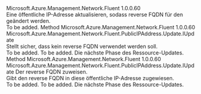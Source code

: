 <Type Name="IWithReverseFQDN" FullName="Microsoft.Azure.Management.Network.Fluent.PublicIPAddress.Update.IWithReverseFQDN">
  <TypeSignature Language="C#" Value="public interface IWithReverseFQDN" />
  <TypeSignature Language="ILAsm" Value=".class public interface auto ansi abstract IWithReverseFQDN" />
  <TypeSignature Language="DocId" Value="T:Microsoft.Azure.Management.Network.Fluent.PublicIPAddress.Update.IWithReverseFQDN" />
  <TypeSignature Language="VB.NET" Value="Public Interface IWithReverseFQDN" />
  <TypeSignature Language="F#" Value="type IWithReverseFQDN = interface" />
  <AssemblyInfo>
    <AssemblyName>Microsoft.Azure.Management.Network.Fluent</AssemblyName>
    <AssemblyVersion>1.0.0.60</AssemblyVersion>
  </AssemblyInfo>
  <Interfaces />
  <Docs>
    <summary>
            Eine öffentliche IP-Adresse aktualisieren, sodass reverse FQDN für den geändert werden.
            </summary>
    <remarks>To be added.</remarks>
  </Docs>
  <Members>
    <Member MemberName="WithoutReverseFqdn">
      <MemberSignature Language="C#" Value="public Microsoft.Azure.Management.Network.Fluent.PublicIPAddress.Update.IUpdate WithoutReverseFqdn ();" />
      <MemberSignature Language="ILAsm" Value=".method public hidebysig newslot virtual instance class Microsoft.Azure.Management.Network.Fluent.PublicIPAddress.Update.IUpdate WithoutReverseFqdn() cil managed" />
      <MemberSignature Language="DocId" Value="M:Microsoft.Azure.Management.Network.Fluent.PublicIPAddress.Update.IWithReverseFQDN.WithoutReverseFqdn" />
      <MemberSignature Language="VB.NET" Value="Public Function WithoutReverseFqdn () As IUpdate" />
      <MemberSignature Language="F#" Value="abstract member WithoutReverseFqdn : unit -&gt; Microsoft.Azure.Management.Network.Fluent.PublicIPAddress.Update.IUpdate" Usage="iWithReverseFQDN.WithoutReverseFqdn " />
      <MemberType>Method</MemberType>
      <AssemblyInfo>
        <AssemblyName>Microsoft.Azure.Management.Network.Fluent</AssemblyName>
        <AssemblyVersion>1.0.0.60</AssemblyVersion>
      </AssemblyInfo>
      <ReturnValue>
        <ReturnType>Microsoft.Azure.Management.Network.Fluent.PublicIPAddress.Update.IUpdate</ReturnType>
      </ReturnValue>
      <Parameters />
      <Docs>
        <summary>
            Stellt sicher, dass kein reverse FQDN verwendet werden soll.
            </summary>
        <returns>To be added.</returns>
        <remarks>To be added.</remarks>
        <return>Die nächste Phase des Ressource-Updates.</return>
      </Docs>
    </Member>
    <Member MemberName="WithReverseFqdn">
      <MemberSignature Language="C#" Value="public Microsoft.Azure.Management.Network.Fluent.PublicIPAddress.Update.IUpdate WithReverseFqdn (string reverseFQDN);" />
      <MemberSignature Language="ILAsm" Value=".method public hidebysig newslot virtual instance class Microsoft.Azure.Management.Network.Fluent.PublicIPAddress.Update.IUpdate WithReverseFqdn(string reverseFQDN) cil managed" />
      <MemberSignature Language="DocId" Value="M:Microsoft.Azure.Management.Network.Fluent.PublicIPAddress.Update.IWithReverseFQDN.WithReverseFqdn(System.String)" />
      <MemberSignature Language="VB.NET" Value="Public Function WithReverseFqdn (reverseFQDN As String) As IUpdate" />
      <MemberSignature Language="F#" Value="abstract member WithReverseFqdn : string -&gt; Microsoft.Azure.Management.Network.Fluent.PublicIPAddress.Update.IUpdate" Usage="iWithReverseFQDN.WithReverseFqdn reverseFQDN" />
      <MemberType>Method</MemberType>
      <AssemblyInfo>
        <AssemblyName>Microsoft.Azure.Management.Network.Fluent</AssemblyName>
        <AssemblyVersion>1.0.0.60</AssemblyVersion>
      </AssemblyInfo>
      <ReturnValue>
        <ReturnType>Microsoft.Azure.Management.Network.Fluent.PublicIPAddress.Update.IUpdate</ReturnType>
      </ReturnValue>
      <Parameters>
        <Parameter Name="reverseFQDN" Type="System.String" />
      </Parameters>
      <Docs>
        <param name="reverseFQDN">Der reverse FQDN zuweisen.</param>
        <summary>
            Gibt den reverse FQDN in diese öffentliche IP-Adresse zugewiesen.
            </summary>
        <returns>To be added.</returns>
        <remarks>To be added.</remarks>
        <return>Die nächste Phase des Ressource-Updates.</return>
      </Docs>
    </Member>
  </Members>
</Type>